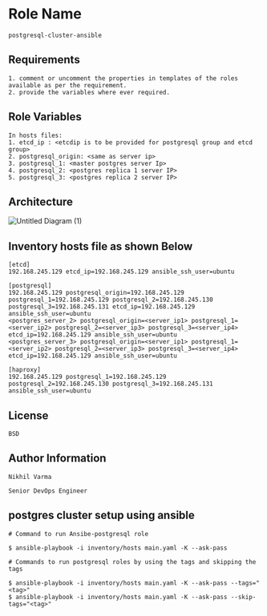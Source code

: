 Role Name
=========
```
postgresql-cluster-ansible
```
Requirements
------------
```
1. comment or uncomment the properties in templates of the roles available as per the requirement.
2. provide the variables where ever required.
```
Role Variables
--------------
```
In hosts files:
1. etcd_ip : <etcdip is to be provided for postgresql group and etcd group>
2. postgresql_origin: <same as server ip>
3. postgresql_1: <master postgres server Ip>
4. postgresql_2: <postgres replica 1 server IP>
5. postgresql_3: <postgres replica 2 server IP>
```
Architecture
------------
![Untitled Diagram (1)](https://user-images.githubusercontent.com/63706239/203470986-f8ec3d56-a6d2-4678-b594-dc20a29ec972.jpg)

Inventory hosts file as shown Below
-----------------------------------
```
[etcd]
192.168.245.129 etcd_ip=192.168.245.129 ansible_ssh_user=ubuntu

[postgresql]
192.168.245.129 postgresql_origin=192.168.245.129 postgresql_1=192.168.245.129 postgresql_2=192.168.245.130 postgresql_3=192.168.245.131 etcd_ip=192.168.245.129 ansible_ssh_user=ubuntu
<postgres_server_2> postgresql_origin=<server_ip1> postgresql_1=<server_ip2> postgresql_2=<server_ip3> postgresql_3=<server_ip4> etcd_ip=192.168.245.129 ansible_ssh_user=ubuntu
<postgres_server_3> postgresql_origin=<server_ip1> postgresql_1=<server_ip2> postgresql_2=<server_ip3> postgresql_3=<server_ip4> etcd_ip=192.168.245.129 ansible_ssh_user=ubuntu

[haproxy]
192.168.245.129 postgresql_1=192.168.245.129 postgresql_2=192.168.245.130 postgresql_3=192.168.245.131 ansible_ssh_user=ubuntu
```

License
-------
```
BSD
```
Author Information
------------------
```
Nikhil Varma

Senior DevOps Engineer
```

postgres cluster setup using ansible
-----------------------------------

```
# Command to run Ansibe-postgresql role

$ ansible-playbook -i inventory/hosts main.yaml -K --ask-pass

# Commands to run postgresql roles by using the tags and skipping the tags

$ ansible-playbook -i inventory/hosts main.yaml -K --ask-pass --tags="<tag>"
$ ansible-playbook -i inventory/hosts main.yaml -K --ask-pass --skip-tags="<tag>"
```

